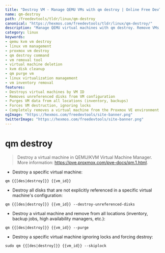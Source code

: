 ```yaml
---
title: "Destroy VM - Manage QEMU VMs with qm destroy | Online Free DevTools by Hexmos"
name: qm-destroy
path: /freedevtools/tldr/linux/qm-destroy
canonical: "https://hexmos.com/freedevtools/tldr/linux/qm-destroy/"
description: "Manage QEMU virtual machines with qm destroy. Remove VMs, unreferenced disks, and purge VM data. Free online tool, no registration required."
category: linux
keywords:
- qemu kvm vm destroy
- linux vm management
- proxmox vm destroy
- qm destroy command
- vm removal tool
- virtual machine deletion
- kvm disk cleanup
- qm purge vm
- linux virtualization management
- vm inventory removal
features:
- Destroys virtual machines by VM ID
- Removes unreferenced disks from VM configuration
- Purges VM data from all locations (inventory, backups)
- Forces VM destruction, ignoring locks
- Completely removes a virtual machine from the Proxmox VE environment
ogImage: "https://hexmos.com/freedevtools/site-banner.png"
twitterImage: "https://hexmos.com/freedevtools/site-banner.png"
---
```


# qm destroy

> Destroy a virtual machine in QEMU/KVM Virtual Machine Manager.
> More information: <https://pve.proxmox.com/pve-docs/qm.1.html>.

- Destroy a specific virtual machine:

`qm {{[des|destroy]}} {{vm_id}}`

- Destroy all disks that are not explicitly referenced in a specific virtual machine's configuration:

`qm {{[des|destroy]}} {{vm_id}} --destroy-unreferenced-disks`

- Destroy a virtual machine and remove from all locations (inventory, backup jobs, high availability managers, etc.):

`qm {{[des|destroy]}} {{vm_id}} --purge`

- Destroy a specific virtual machine ignoring locks and forcing destroy:

`sudo qm {{[des|destroy]}} {{vm_id}} --skiplock`
